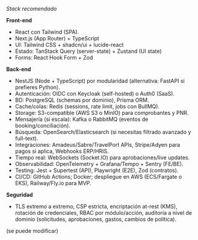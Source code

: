 *Stack recomendado*
<!-- Idea general sobre Stack Recomendado del proyecto -->


**Front-end**

* React con Tailwind (SPA).
* Next.js (App Router) + TypeScript
* UI: Tailwind CSS + shadcn/ui + lucide-react
* Estado: TanStack Query (server-state) + Zustand (UI state)
* Forms: React Hook Form + Zod


**Back-end**

* NestJS (Node + TypeScript) por modularidad (alternativa: FastAPI si prefieres Python).
* Autenticación: OIDC con Keycloak (self-hosted) o Auth0 (SaaS).
* BD: PostgreSQL (schemas por dominio), Prisma ORM.
* Cache/colas: Redis (sessions, rate limit, jobs con BullMQ).
* Storage: S3-compatible (AWS S3 o MinIO) para comprobantes y PNR.
* Mensajería (si escala): Kafka o RabbitMQ (eventos de booking/conciliación).
* Búsqueda: OpenSearch/Elasticsearch (si necesitas filtrado avanzado y full-text).
* Integraciones: Amadeus/Sabre/TravelPort APIs, Stripe/Adyen para pagos si aplica, Webhooks ERP/HRIS.
* Tiempo real: WebSockets (Socket.IO) para aprobaciones/live updates.
* Observabilidad: OpenTelemetry + Grafana/Tempo + Sentry (FE/BE).
* Testing: Jest + Supertest (API), Playwright (E2E), Zod (contratos).
* CI/CD: GitHub Actions; Docker; despliegue en AWS (ECS/Fargate o EKS), Railway/Fly.io para MVP.

**Seguridad**

* TLS extremo a extremo, CSP estricta, encriptación at-rest (KMS), rotación de credenciales, RBAC por módulo/acción, auditoría a nivel de dominio (solicitudes, aprobaciones, gastos, cambios de política).

(se puede modificar)

